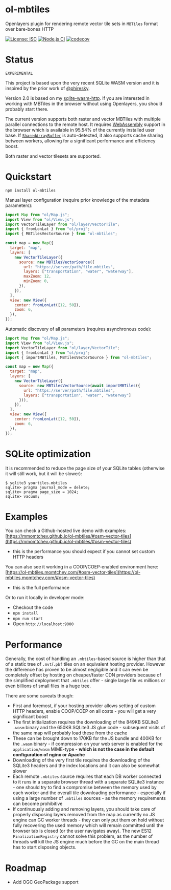 # ol-mbtiles

Openlayers plugin for rendering remote vector tile sets in `MBTiles` format over bare-bones HTTP

[![License: ISC](https://img.shields.io/github/license/mmomtchev/ol-mbtiles)](https://github.com/mmomtchev/ol-mbtiles/blob/main/LICENSE)
[![Node.js CI](https://github.com/mmomtchev/ol-mbtiles/actions/workflows/node.js.yml/badge.svg)](https://github.com/mmomtchev/ol-mbtiles/actions/workflows/node.js.yml)
[![codecov](https://codecov.io/gh/mmomtchev/ol-mbtiles/branch/main/graph/badge.svg?token=wgDFzZEJRx)](https://codecov.io/gh/mmomtchev/ol-mbtiles)

# Status

`EXPERIMENTAL`

This project is based upon the very recent SQLite WASM version and it is inspired by the prior work of [@phiresky](https://github.com/phiresky/sql.js-httpvfs).

Version 2.0 is based on my [sqlite-wasm-http](https://github.com/mmomtchev/sqlite-wasm-http). If you are interested in working with MBTiles in the browser without using Openlayers, you should probably start there.

The current version supports both raster and vector MBTiles with multiple parallel connections to the remote host. It requires [WebAssembly](https://caniuse.com/wasm) support in the browser which is available in 95.54% of the currently installed user base. If [`SharedArrayBuffer`](https://web.dev/coop-coep/) is auto-detected, it also supports cache sharing between workers, allowing for a significant performance and efficiency boost.

Both raster and vector tilesets are supported.

# Quickstart

```
npm install ol-mbtiles
```

Manual layer configuration (require prior knowledge of the metadata parameters):

```js
import Map from "ol/Map.js";
import View from "ol/View.js";
import VectorTileLayer from "ol/layer/VectorTile";
import { fromLonLat } from "ol/proj";
import { MBTilesVectorSource } from "ol-mbtiles";

const map = new Map({
  target: "map",
  layers: [
    new VectorTileLayer({
      source: new MBTilesVectorSource({
        url: "https://server/path/file.mbtiles",
        layers: ["transportation", "water", "waterway"],
        maxZoom: 12,
        minZoom: 0,
      }),
    }),
  ],
  view: new View({
    center: fromLonLat([12, 50]),
    zoom: 6,
  }),
});
```

Automatic discovery of all parameters (requires asynchronous code):

```js
import Map from "ol/Map.js";
import View from "ol/View.js";
import VectorTileLayer from "ol/layer/VectorTile";
import { fromLonLat } from "ol/proj";
import { importMBTiles, MBTilesVectorSource } from "ol-mbtiles";

const map = new Map({
  target: "map",
  layers: [
    new VectorTileLayer({
      source: new MBTilesVectorSource(await importMBTiles({
        url: "https://server/path/file.mbtiles",
        layers: ["transportation", "water", "waterway"]
      })),
    }),
  ],
  view: new View({
    center: fromLonLat([12, 50]),
    zoom: 6,
  }),
});
```

# SQLite optimization

It is recommended to reduce the page size of your SQLite tables (otherwise it will still work, but it will be slower):

```
$ sqlite3 yourtiles.mbtiles
sqlite> pragma journal_mode = delete;
sqlite> pragma page_size = 1024;
sqlite> vacuum;
```


# Examples

You can check a Github-hosted live demo with examples: [https://mmomtchev.github.io/ol-mbtiles/#osm-vector-tiles](https://mmomtchev.github.io/ol-mbtiles/#osm-vector-tiles)
- this is the performance you should expect if you cannot set custom HTTP headers

You can also see it working in a COOP/COEP-enabled environment here: [https://ol-mbtiles.momtchev.com/#osm-vector-tiles](https://ol-mbtiles.momtchev.com/#osm-vector-tiles)
- this is the full performance

Or to run it locally in developer mode:

- Checkout the code
- `npm install`
- `npm run start`
- Open `http://localhost:9000`

# Performance

Generally, the cost of handling an `.mbtiles`-based source is higher than that of a static tree of `.mvt`/`.pbf` tiles on an equivalent hosting provider. However the difference has proven to be almost negligible and it can even be completely offset by hosting on cheaper/faster CDN providers because of the simplified deployment that `.mbtiles` offer - single large file vs millions or even billions of small files in a huge tree.

There are some caveats though:

- First and foremost, if your hosting provider allows setting of custom HTTP headers, enable COOP/COEP on all costs - you will get a very significant boost
- The first initialization requires the downloading of the 849KB SQLite3 `.wasm` binary and the 650KB SQLite3 JS glue code - subsequent visits of the same map will probably load these from the cache
- These can be brought down to 170KB for the JS bundle and 400KB for the `.wasm` binary - if compression on your web server is enabled for the `application/wasm` MIME-type - **which is not the case in the default configuration of nginx or Apache**
- Downloading of the very first tile requires the downloading of the SQLite3 headers and the index locations and it can also be somewhat slower
- Each remote `.mbtiles` source requires that each DB worker connected to it runs in a separate browser thread with a separate SQLite3 instance - one should try to find a compromise between the memory used by each worker and the overall tile downloading performance - especially if using a large number of `.mbtiles` sources - as the memory requirements can become prohibitive
- If continuously adding and removing layers, you should take care of properly disposing layers removed from the map as currently no JS engine can GC worker threads - they can only put them on hold without fully recovering the used memory which will remain committed until the browser tab is closed (or the user navigates away). The new ES12 `FinalizationRegistry` cannot solve this problem, as the number of threads will kill the JS engine much before the GC on the main thread has to start disposing objects.

# Roadmap

* Add OGC GeoPackage support
